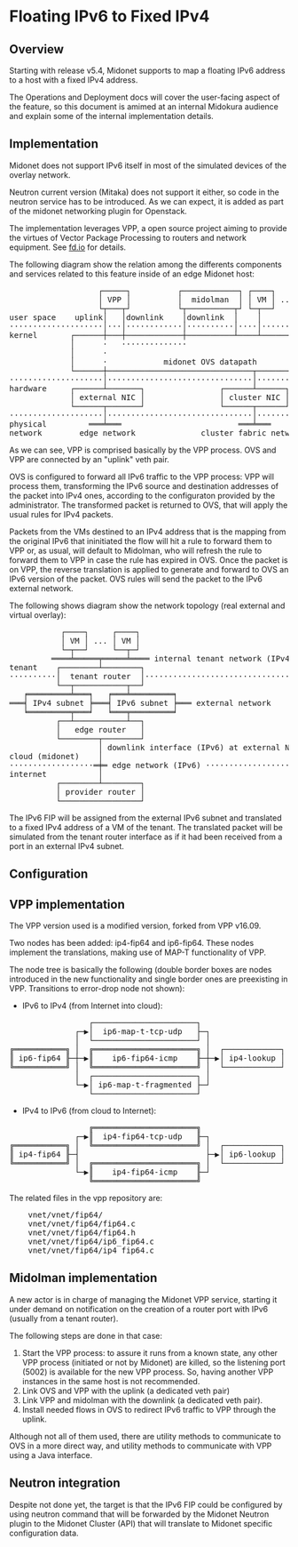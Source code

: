 # Floating IPv6 to Fixed IPv4

## Overview

Starting with release v5.4, Midonet supports to map a floating IPv6 address to a
host with a fixed IPv4 address.

The Operations and Deployment docs will cover the user-facing aspect of the
feature, so this document is amimed at an internal Midokura audience and explain
some of the internal implementation details.

## Implementation

Midonet does not support IPv6 itself in most of the simulated devices of the
overlay network.

Neutron current version (Mitaka) does not support it either, so code in the
neutron service has to be introduced. As we can expect, it is added as part of
the midonet networking plugin for Openstack.

The implementation leverages VPP, a open source project aiming to provide the
virtues of Vector Package Processing to routers and network equipment. See
[fd.io](http://fd.io) for details.

The following diagram show the relation among the differents components and
services related to this feature inside of an edge Midonet host:

<pre>
                   ┌─────┐          ┌────────────┐ ┌────┐     ┌────┐
                   │ VPP │          │  midolman  │ │ VM │ ... │ VM │
                   └┬───┬┘          └┬──────────┬┘ └─┬──┘     └─┬──┘
user space    uplink│   │downlink    │downlink  │    │          │
····················│···│············│··········│····│··········│·····
kernel       ┌──────┼───┼────────────┼──────────┴────┴──────────┴──┐
             │      ·   ··············                             │
             │      ·                                              │
             │      ·            midonet OVS datapath              │
             └──────┼───────────────────────────────┬──────────────┘
····················│·······························│·················
hardware     ┌──────┴───────┐                ┌──────┴──────┐
             │ external NIC │                │ cluster NIC │
             └──────┬───────┘                └──────┬──────┘
····················│·······························│·················
physical         ═══╧═══                         ═══╧═══
network        edge network              cluster fabric network
</pre>

As we can see, VPP is comprised basically by the VPP process. OVS and VPP are
connected by an "uplink" veth pair.

OVS is configured to forward all IPv6 traffic to the VPP process: VPP will
process them, transforming the IPv6 source and destination addresses of the
packet into IPv4 ones, according to the configuraton provided by the
administrator. The transformed packet is returned to OVS, that will apply the
usual rules for IPv4 packets.

Packets from the VMs destined to an IPv4 address that is the mapping from the
original IPv6 that ininitiated the flow will hit a rule to forward them to VPP
or, as usual, will default to Midolman, who will refresh the rule to forward
them to VPP in case the rule has expired in OVS. Once the packet is on VPP, the
reverse translation is applied to generate and forward to OVS an IPv6 version of
the packet. OVS rules will send the packet to the IPv6 external network.

The following shows diagram show the network topology (real external and virtual
overlay):

<pre>
           ┌────┐     ┌────┐
           │ VM │ ... │ VM │
           └─┬──┘     └──┬─┘
         ════╧═════╤═════╧════ internal tenant network (IPv4)
tenant    ┌────────┴────────┐
··········│  tenant router  │·································
          └──┬───────────┬──┘
   ╒═════════╧═══╕   ╒═══╧═════════╕
═══╡ IPv4 subnet ╞═══╡ IPv6 subnet ╞═══ external network
   ╘═════════╤═══╛   ╘═══╤═════════╛
          ┌──┴───────────┴──┐
          │   edge router   │
          └────────┬────────┘
                   │ downlink interface (IPv6) at external NIC
cloud (midonet)    │
··················═╪═ edge network (IPv6) ····················
internet           │
          ┌────────┴────────┐
          │ provider router │
          └─────────────────┘
</pre>

The IPv6 FIP will be assigned from the external IPv6 subnet and translated to a
fixed IPv4 address of a VM of the tenant. The translated packet will be
simulated from the tenant router interface as if it had been received from a
port in an external IPv4 subnet.

## Configuration

## VPP implementation

The VPP version used is a modified version, forked from VPP v16.09.

Two nodes has been added: ip4-fip64 and ip6-fip64. These nodes implement the
translations, making use of MAP-T functionality of VPP.

The node tree is basically the following (double border boxes are nodes
introduced in the new functionality and single border ones are preexisting in
VPP. Transitions to error-drop node not shown):

* IPv6 to IPv4 (from Internet into cloud):
<pre>
                 ┌──────────────────────┐
              ┌─▶│  ip6-map-t-tcp-udp   ├─┐
              │  └──────────────────────┘ │
╔═══════════╗ │  ╔══════════════════════╗ │  ┌────────────┐
║ ip6-fip64 ╟─┼─▶║    ip6-fip64-icmp    ╟─┼─▶│ ip4-lookup │
╚═══════════╝ │  ╚══════════════════════╝ │  └────────────┘
              │  ┌──────────────────────┐ │
              └─▶│ ip6-map-t-fragmented ├─┘
                 └──────────────────────┘
</pre>

* IPv4 to IPv6 (from cloud to Internet):
<pre>
                 ╔══════════════════════╗
              ┌─▶║  ip4-fip64-tcp-udp   ╟─┐
╔═══════════╗ │  ╚══════════════════════╝ │  ┌────────────┐
║ ip4-fip64 ╟─┤                           ├─▶│ ip6-lookup │
╚═══════════╝ │  ╔══════════════════════╗ │  └────────────┘
              └─▶║    ip4-fip64-icmp    ╟─┘
                 ╚══════════════════════╝
</pre>

The related files in the vpp repository are:

<pre>
    vnet/vnet/fip64/
    vnet/vnet/fip64/fip64.c
    vnet/vnet/fip64/fip64.h
    vnet/vnet/fip64/ip6_fip64.c
    vnet/vnet/fip64/ip4_fip64.c
</pre>

## Midolman implementation

A new actor is in charge of managing the Midonet VPP service, starting it under
demand on notification on the creation of a router port with IPv6 (usually from
a tenant router).

The following steps are done in that case:

 1. Start the VPP process: to assure it runs from a known state, any other VPP
    process (initiated or not by Midonet) are killed, so the listening port
    (5002) is available for the new VPP process. So, having another VPP
    instances in the same host is not recommended.
 2. Link OVS and VPP with the uplink (a dedicated veth pair)
 3. Link VPP and midolman with the downlink (a dedicated veth pair).
 4. Install needed flows in OVS to redirect IPv6 traffic to VPP through the
    uplink.

Although not all of them used, there are utility methods to communicate to OVS
in a more direct way, and utility methods to communicate with VPP using a Java
interface.

## Neutron integration

Despite not done yet, the target is that the IPv6 FIP could be configured by
using neutron command that will be forwarded by the Midonet Neutron plugin to
the Midonet Cluster (API) that will translate to Midonet specific configuration
data.